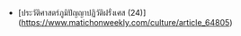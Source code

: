 * [ประวัติศาสตร์ภูมิปัญญาปฏิวัติฝรั่งเศส (24)] (https://www.matichonweekly.com/culture/article_64805)
